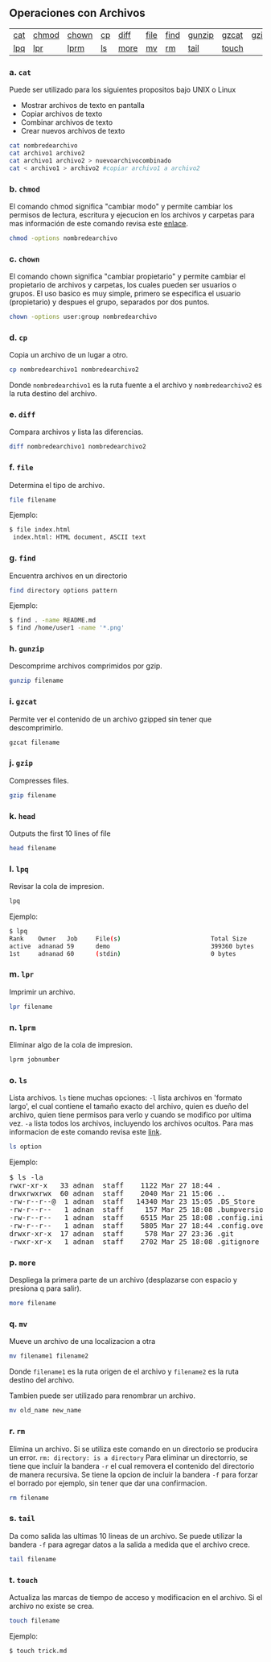 
## Operaciones con Archivos
<table>
   <tr>
      <td><a href="#a-cat">cat</a></td>
      <td><a href="#b-chmod">chmod</a></td>
      <td><a href="#c-chown">chown</a></td>
      <td><a href="#d-cp">cp</a></td>
      <td><a href="#e-diff">diff</a></td>
      <td><a href="#f-file">file</a></td>
      <td><a href="#g-find">find</a></td>
      <td><a href="#h-gunzip">gunzip</a></td>
      <td><a href="#i-gzcat">gzcat</a></td>
      <td><a href="#j-gzip">gzip</a></td>
      <td><a href="#k-head">head</a></td>
   </tr>
   <tr>
      <td><a href="#l-lpq">lpq</a></td>
      <td><a href="#m-lpr">lpr</a></td>
      <td><a href="#n-lprm">lprm</a></td>
      <td><a href="#o-ls">ls</a></td>
      <td><a href="#p-more">more</a></td>
      <td><a href="#q-mv">mv</a></td>
      <td><a href="#r-rm">rm</a></td>
      <td><a href="#s-tail">tail</a></td>
      <td><a href="#t-touch">touch</a></td>
   </tr>
</table>

### a. `cat`
Puede ser utilizado para los siguientes propositos bajo UNIX o Linux
  
* Mostrar archivos de texto en pantalla
* Copiar archivos de texto 
* Combinar archivos de texto 
* Crear nuevos archivos de texto 
```bash
cat nombredearchivo
cat archivo1 archivo2 
cat archivo1 archivo2 > nuevoarchivocombinado
cat < archivo1 > archivo2 #copiar archivo1 a archivo2
```

### b. `chmod`
El comando chmod significa "cambiar modo" y permite cambiar los permisos de lectura, escritura y ejecucion en los archivos y carpetas para mas información de este comando revisa este [enlace](https://ss64.com/bash/chmod.html).

```bash
chmod -options nombredearchivo
```

### c. `chown`
El comando chown significa "cambiar propietario" y permite cambiar el propietario de archivos y carpetas, los cuales pueden ser usuarios o grupos. El uso basico es muy simple, primero se especifica el usuario (propietario) y despues el grupo, separados por dos puntos. 

```bash
chown -options user:group nombredearchivo
```

### d. `cp`
Copia un archivo de un lugar a otro.
```bash
cp nombredearchivo1 nombredearchivo2
```
Donde `nombredearchivo1` es la ruta fuente a el archivo y   `nombredearchivo2` es la ruta destino del archivo.

### e. `diff`
Compara archivos y lista las diferencias.
 
```bash
diff nombredearchivo1 nombredearchivo2
```

### f. `file`
Determina el tipo de archivo.  
```bash
file filename
```
Ejemplo:
```bash
$ file index.html
 index.html: HTML document, ASCII text
```
### g. `find`
Encuentra archivos en un directorio
```bash
find directory options pattern
```
Ejemplo:
```bash
$ find . -name README.md
$ find /home/user1 -name '*.png'
```

### h. `gunzip`
Descomprime archivos comprimidos por gzip.
```bash
gunzip filename
```

### i. `gzcat`
Permite ver el contenido de un archivo gzipped sin tener que descomprimirlo.

```bash
gzcat filename
```

### j. `gzip`
Compresses files.  
```bash
gzip filename
```

### k. `head`
Outputs the first 10 lines of file  
```bash
head filename
```

### l. `lpq`
Revisar la cola de impresion.
```bash
lpq
```
Ejemplo:
```bash
$ lpq
Rank    Owner   Job     File(s)                         Total Size
active  adnanad 59      demo                            399360 bytes
1st     adnanad 60      (stdin)                         0 bytes
```

### m. `lpr`
Imprimir un archivo.
```bash
lpr filename
```

### n. `lprm`
Eliminar algo de la cola de impresion.  
```bash
lprm jobnumber
```

### o. `ls`
Lista archivos. `ls` tiene muchas opciones: `-l` lista archivos en 'formato largo', el cual contiene el tamaño exacto del archivo, quien es dueño del archivo, quien tiene permisos para verlo y cuando se modifico por ultima vez. `-a` lista todos los archivos, incluyendo los archivos ocultos. Para mas informacion de este comando revisa este [link](https://ss64.com/bash/ls.html).  

 
```bash
ls option
```
Ejemplo:
<pre>
$ ls -la
rwxr-xr-x   33 adnan  staff    1122 Mar 27 18:44 .
drwxrwxrwx  60 adnan  staff    2040 Mar 21 15:06 ..
-rw-r--r--@  1 adnan  staff   14340 Mar 23 15:05 .DS_Store
-rw-r--r--   1 adnan  staff     157 Mar 25 18:08 .bumpversion.cfg
-rw-r--r--   1 adnan  staff    6515 Mar 25 18:08 .config.ini
-rw-r--r--   1 adnan  staff    5805 Mar 27 18:44 .config.override.ini
drwxr-xr-x  17 adnan  staff     578 Mar 27 23:36 .git
-rwxr-xr-x   1 adnan  staff    2702 Mar 25 18:08 .gitignore
</pre>

### p. `more`

Despliega la primera parte de un archivo (desplazarse con espacio y presiona q para salir).

```bash
more filename
```

### q. `mv`
Mueve un archivo de una localizacion a otra
```bash
mv filename1 filename2
```
Donde `filename1`  es la ruta origen de el archivo y `filename2` es la ruta destino del archivo.

Tambien puede ser utilizado para renombrar un archivo.

```bash
mv old_name new_name
```

### r. `rm`

Elimina un archivo. Si se utiliza este comando en un directorio se producira un error.
`rm: directory: is a directory`
Para eliminar un directorrio, se tiene que incluir la bandera `-r` el cual removera el contenido del directorio de manera recursiva. Se tiene la opcion de incluir la bandera `-f` para forzar el borrado por ejemplo, sin tener que dar una confirmacion.

```bash
rm filename
```

### s. `tail`
Da como salida las ultimas 10 lineas de un archivo. Se puede utilizar la bandera `-f` para agregar datos a la salida a medida que el archivo crece.
  
```bash
tail filename
```

### t. `touch`
Actualiza las marcas de tiempo de acceso y modificacion en el archivo. Si el archivo no existe se crea.


```bash
touch filename
```
Ejemplo:
```bash
$ touch trick.md
```